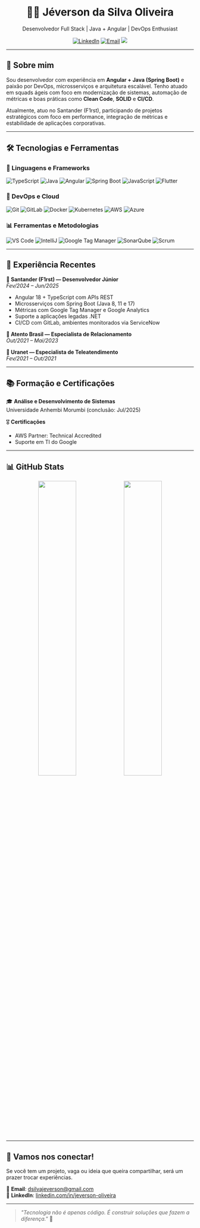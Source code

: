 <h1 align="center">👨‍💻 Jéverson da Silva Oliveira</h1>
<p align="center">
  Desenvolvedor Full Stack | Java + Angular | DevOps Enthusiast
</p>

<p align="center">
  <a href="https://www.linkedin.com/in/jeverson-oliveira/"><img src="https://img.shields.io/badge/-LinkedIn-0A66C2?style=flat&logo=linkedin&logoColor=white" alt="LinkedIn"/></a>
  <a href="mailto:dsilvajeverson@gmail.com"><img src="https://img.shields.io/badge/-Email-D14836?style=flat&logo=gmail&logoColor=white" alt="Email"/></a>
  <img src="https://img.shields.io/badge/São Paulo-Brasil-green?style=flat"/>
</p>

---

## 🚀 Sobre mim

Sou desenvolvedor com experiência em **Angular + Java (Spring Boot)** e paixão por DevOps, microsserviços e arquitetura escalável. Tenho atuado em squads ágeis com foco em modernização de sistemas, automação de métricas e boas práticas como **Clean Code**, **SOLID** e **CI/CD**.

Atualmente, atuo no Santander (F1rst), participando de projetos estratégicos com foco em performance, integração de métricas e estabilidade de aplicações corporativas.

---

## 🛠️ Tecnologias e Ferramentas

### 🧠 Linguagens e Frameworks
![TypeScript](https://img.shields.io/badge/-TypeScript-3178C6?style=flat&logo=typescript&logoColor=white)
![Java](https://img.shields.io/badge/-Java-007396?style=flat&logo=java&logoColor=white)
![Angular](https://img.shields.io/badge/-Angular-DD0031?style=flat&logo=angular&logoColor=white)
![Spring Boot](https://img.shields.io/badge/-Spring%20Boot-6DB33F?style=flat&logo=springboot&logoColor=white)
![JavaScript](https://img.shields.io/badge/-JavaScript-F7DF1E?style=flat&logo=javascript&logoColor=black)
![Flutter](https://img.shields.io/badge/-Flutter-02569B?style=flat&logo=flutter&logoColor=white)

### 🧰 DevOps e Cloud
![Git](https://img.shields.io/badge/-Git-F05032?style=flat&logo=git&logoColor=white)
![GitLab](https://img.shields.io/badge/-GitLab-FC6D26?style=flat&logo=gitlab&logoColor=white)
![Docker](https://img.shields.io/badge/-Docker-2496ED?style=flat&logo=docker&logoColor=white)
![Kubernetes](https://img.shields.io/badge/-Kubernetes-326CE5?style=flat&logo=kubernetes&logoColor=white)
![AWS](https://img.shields.io/badge/-AWS-232F3E?style=flat&logo=amazon-aws&logoColor=white)
![Azure](https://img.shields.io/badge/-Azure-0078D4?style=flat&logo=microsoft-azure&logoColor=white)

### 📊 Ferramentas e Metodologias
![VS Code](https://img.shields.io/badge/-VS%20Code-007ACC?style=flat&logo=visual-studio-code&logoColor=white)
![IntelliJ](https://img.shields.io/badge/-IntelliJ%20IDEA-000000?style=flat&logo=intellijidea&logoColor=white)
![Google Tag Manager](https://img.shields.io/badge/-GTM-375EAB?style=flat&logo=google&logoColor=white)
![SonarQube](https://img.shields.io/badge/-SonarQube-4E9BCD?style=flat&logo=sonarqube&logoColor=white)
![Scrum](https://img.shields.io/badge/-Scrum-6DB33F?style=flat&logo=agile&logoColor=white)

---

## 💼 Experiência Recentes

**🔹 Santander (F1rst) — Desenvolvedor Júnior**  
_Fev/2024 – Jun/2025_

- Angular 18 + TypeScript com APIs REST
- Microsserviços com Spring Boot (Java 8, 11 e 17)
- Métricas com Google Tag Manager e Google Analytics
- Suporte a aplicações legadas .NET
- CI/CD com GitLab, ambientes monitorados via ServiceNow

**🔹 Atento Brasil — Especialista de Relacionamento**  
_Out/2021 – Mai/2023_

**🔹 Uranet — Especialista de Teleatendimento**  
_Fev/2021 – Out/2021_

---

## 📚 Formação e Certificações

🎓 **Análise e Desenvolvimento de Sistemas**  
Universidade Anhembi Morumbi (conclusão: Jul/2025)

🎖️ **Certificações**  
- AWS Partner: Technical Accredited  
- Suporte em TI do Google

---

## 📊 GitHub Stats

<p align="center">
  <img src="https://github-readme-stats.vercel.app/api?username=jeverson-oliveira&show_icons=true&theme=radical" width="45%" />
  <img src="https://github-readme-stats.vercel.app/api/top-langs/?username=jeverson-oliveira&layout=compact&theme=radical" width="45%" />
</p>

---

## 🤝 Vamos nos conectar!

Se você tem um projeto, vaga ou ideia que queira compartilhar, será um prazer trocar experiências.

📩 **Email**: dsilvajeverson@gmail.com  
🔗 **LinkedIn**: [linkedin.com/in/jeverson-oliveira](https://www.linkedin.com/in/jeverson-oliveira/)

---

> _"Tecnologia não é apenas código. É construir soluções que fazem a diferença."_ 🚀

